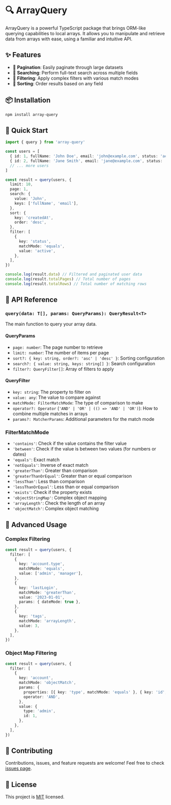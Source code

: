 # 🔍 ArrayQuery

ArrayQuery is a powerful TypeScript package that brings ORM-like querying capabilities to local arrays. It allows you to manipulate and retrieve data from arrays with ease, using a familiar and intuitive API.

## ✨ Features

- 📄 **Pagination**: Easily paginate through large datasets
- 🔎 **Searching**: Perform full-text search across multiple fields
- 🧭 **Filtering**: Apply complex filters with various match modes
- 🔢 **Sorting**: Order results based on any field

## 📦 Installation

```bash
npm install array-query
```

## 🚀 Quick Start

```typescript
import { query } from 'array-query'

const users = [
  { id: 1, fullName: 'John Doe', email: 'john@example.com', status: 'active', createdAt: '2023-01-01' },
  { id: 2, fullName: 'Jane Smith', email: 'jane@example.com', status: 'inactive', createdAt: '2023-02-15' },
  // ... more users
]

const result = query(users, {
  limit: 10,
  page: 1,
  search: {
    value: 'John',
    keys: ['fullName', 'email'],
  },
  sort: {
    key: 'createdAt',
    order: 'desc',
  },
  filter: [
    {
      key: 'status',
      matchMode: 'equals',
      value: 'active',
    },
  ],
})

console.log(result.data) // Filtered and paginated user data
console.log(result.totalPages) // Total number of pages
console.log(result.totalRows) // Total number of matching rows
```

## 📘 API Reference

### `query(data: T[], params: QueryParams): QueryResult<T>`

The main function to query your array data.

#### QueryParams

- `page: number`: The page number to retrieve
- `limit: number`: The number of items per page
- `sort?: { key: string, order?: 'asc' | 'desc' }`: Sorting configuration
- `search?: { value: string, keys: string[] }`: Search configuration
- `filter?: QueryFilter[]`: Array of filters to apply

#### QueryFilter

- `key: string`: The property to filter on
- `value: any`: The value to compare against
- `matchMode: FilterMatchMode`: The type of comparison to make
- `operator?: Operator` (`'AND' | 'OR' | (() => 'AND' | 'OR')`): How to combine multiple matches in arrays
- `params?: MatcherParams`: Additional parameters for the match mode

### FilterMatchMode

- `'contains'`: Check if the value contains the filter value
- `'between'`: Check if the value is between two values (for numbers or dates)
- `'equals'`: Exact match
- `'notEquals'`: Inverse of exact match
- `'greaterThan'`: Greater than comparison
- `'greaterThanOrEqual'`: Greater than or equal comparison
- `'lessThan'`: Less than comparison
- `'lessThanOrEqual'`: Less than or equal comparison
- `'exists'`: Check if the property exists
- `'objectStringMap'`: Complex object mapping
- `'arrayLength'`: Check the length of an array
- `'objectMatch'`: Complex object matching

## 🌟 Advanced Usage

### Complex Filtering

```typescript
const result = query(users, {
  filter: [
    {
      key: 'account.type',
      matchMode: 'equals',
      value: ['admin', 'manager'],
    },
    {
      key: 'lastLogin',
      matchMode: 'greaterThan',
      value: '2023-01-01',
      params: { dateMode: true },
    },
    {
      key: 'tags',
      matchMode: 'arrayLength',
      value: 3,
    },
  ],
})
```

### Object Map Filtering

```typescript
const result = query(users, {
  filter: [
    {
      key: 'account',
      matchMode: 'objectMatch',
      params: {
        properties: [{ key: 'type', matchMode: 'equals' }, { key: 'id', matchMode: 'equals' }],
        operator: 'AND',
      },
      value: {
        type: 'admin',
        id: 1,
      },
    },
  ],
})
```

## 🤝 Contributing

Contributions, issues, and feature requests are welcome! Feel free to check [issues page](https://github.com/yourusername/array-query/issues).

## 📄 License

This project is [MIT](https://opensource.org/licenses/MIT) licensed.
